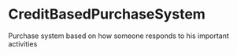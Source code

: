 # CreditBasedPurchaseSystem
Purchase system based on how someone responds to his important activities
